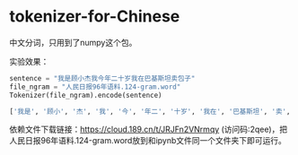 # tokenizer-for-Chinese
中文分词，只用到了numpy这个包。

实验效果：
```python
sentence = "我是顾小杰我今年二十岁我在巴基斯坦卖包子"
file_ngram = "人民日报96年语料.124-gram.word"
Tokenizer(file_ngram).encode(sentence)

['我是', '顾小', '杰', '我', '今', '年二', '十岁', '我在', '巴基斯坦', '卖', '包子']
```

依赖文件下载链接：https://cloud.189.cn/t/JRJFn2VNrmqy (访问码:2qee)，把人民日报96年语料.124-gram.word放到和ipynb文件同一个文件夹下即可运行。

